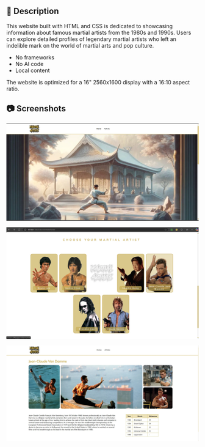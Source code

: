 ## 📄 Description

This website built with HTML and CSS is dedicated to showcasing information about famous martial artists from the 1980s and 1990s. 
Users can explore detailed profiles of legendary martial artists who left an indelible mark on the world of martial arts and pop culture.

* No frameworks
* No AI code
* Local content

The website is optimized for a 16" 2560x1600 display with a 16:10 aspect ratio.

## 📷 Screenshots

![Screenshot1](screenshots/Screenshot1.webp)

![Screenshot2](screenshots/Screenshot2.webp)

![Screenshot3](screenshots/Screenshot3.webp)



  




